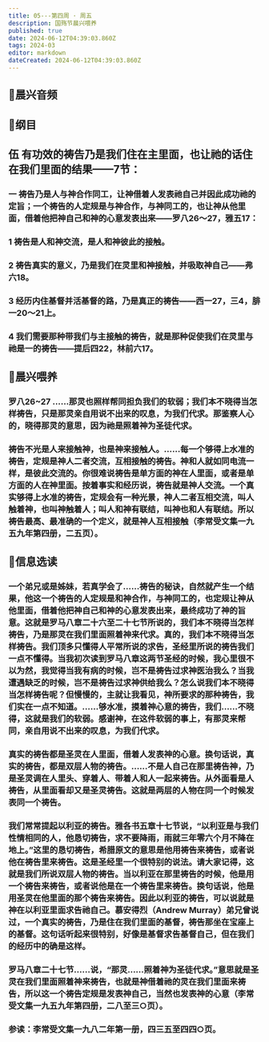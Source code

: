 ```yaml
---
title: 05---第四周 · 周五
description: 国殇节晨兴喂养
published: true
date: 2024-06-12T04:39:03.860Z
tags: 2024-03
editor: markdown
dateCreated: 2024-06-12T04:39:03.860Z
---
```


## 🎵晨兴音频

## 📖纲目

## 伍    有功效的祷告乃是我们住在主里面，也让祂的话住在我们里面的结果——7节：

### 一    祷告乃是人与神合作同工，让神借着人发表祂自己并因此成功祂的定旨；一个祷告的人定规是与神合作，与神同工的，也让神从他里面，借着他把神自己和神的心意发表出来——罗八26～27，雅五17：

### 1    祷告是人和神交流，是人和神彼此的接触。

### 2    祷告真实的意义，乃是我们在灵里和神接触，并吸取神自己——弗六18。

### 3    经历内住基督并活基督的路，乃是真正的祷告——西一27，三4，腓一20～21上。

### 4    我们需要那种带我们与主接触的祷告，就是那种促使我们在灵里与祂是一的祷告——提后四22，林前六17。

## 📖晨兴喂养

### 罗八26~27    ……那灵也照样帮同担负我们的软弱；我们本不晓得当怎样祷告，只是那灵亲自用说不出来的叹息，为我们代求。那鉴察人心的，晓得那灵的意思，因为祂是照着神为圣徒代求。

### 祷告不光是人来接触神，也是神来接触人。……每一个够得上水准的祷告，定规是神人二者交流，互相接触的祷告。神和人就如同电流一样，是彼此交流的。你很难说祷告是单方面的神在人里面，或者是单方面的人在神里面。按着事实和经历说，祷告就是神人交流。一个真实够得上水准的祷告，定规会有一种光景，神人二者互相交流，叫人触着神，也叫神触着人；叫人和神有联结，叫神也和人有联结。所以祷告最高、最准确的一个定义，就是神人互相接触（李常受文集一九五九年第四册，二五页）。

## 📖信息选读

### 一个弟兄或是姊妹，若真学会了……祷告的秘诀，自然就产生一个结果，他这一个祷告的人定规是和神合作，与神同工的，也定规让神从他里面，借着他把神自己和神的心意发表出来，最终成功了神的旨意。这就是罗马八章二十六至二十七节所说的，我们本不晓得当怎样祷告，乃是那灵在我们里面照着神来代求。真的，我们本不晓得当怎样祷告。我们顶多只懂得人平常所说的求告，圣经里所说的祷告我们一点不懂得。当我初次读到罗马八章这两节圣经的时候，我心里很不以为然，我觉得当我有病的时候，岂不是祷告过求神医治我么？当我遭遇缺乏的时候，岂不是祷告过求神供给我么？怎么说我们本不晓得当怎样祷告呢？但慢慢的，主就让我看见，神所要求的那种祷告，我们实在一点不知道。……够水准，摸着神心意的祷告，我们……不晓得，这就是我们的软弱。感谢神，在这件软弱的事上，有那灵来帮同，亲自用说不出来的叹息，为我们代求。

### 真实的祷告都是圣灵在人里面，借着人发表神的心意。换句话说，真实的祷告，都是双层人物的祷告。……不是人自己在那里祷告神，乃是圣灵调在人里头、穿着人、带着人和人一起来祷告。从外面看是人祷告，从里面看却又是圣灵祷告。这就是两层的人物在同一个时候发表同一个祷告。

### 我们常常提起以利亚的祷告。雅各书五章十七节说，“以利亚是与我们性情相同的人，他恳切祷告，求不要降雨，雨就三年零六个月不降在地上。”这里的恳切祷告，希腊原文的意思是他用祷告来祷告，或者说他在祷告里来祷告。这是圣经里一个很特别的说法。请大家记得，这就是我们所说双层人物的祷告。当以利亚在那里祷告的时候，他是用一个祷告来祷告，或者说他是在一个祷告里来祷告。换句话说，他是用圣灵在他里面的那个祷告来祷告。因此以利亚的祷告，可以说就是神在以利亚里面求告祂自己。慕安得烈（Andrew Murray）弟兄曾说过，一个真实的祷告，乃是住在我们里面的基督，祷告那坐在宝座上的基督。这句话听起来很特别，好像是基督求告基督自己，但在我们的经历中的确是这样。

### 罗马八章二十七节……说，“那灵……照着神为圣徒代求。”意思就是圣灵在我们里面照着神来祷告，也就是神借着祂的灵在我们里面来祷告，所以这一个祷告定规是发表神自己，当然也发表神的心意（李常受文集一九五九年第四册，二八至三○页）。

### 参读：李常受文集一九八二年第一册，四三五至四四○页。
<!-- Google tag (gtag.js) -->
<script async src="https://www.googletagmanager.com/gtag/js?id=G-1P8709Z16T"></script>
<script>
  window.dataLayer = window.dataLayer || [];
  function gtag(){dataLayer.push(arguments);}
  gtag('js', new Date());

  gtag('config', 'G-1P8709Z16T');
</script>